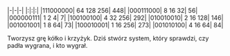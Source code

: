 
|-|-|-|
|:|:|:|
|111000000| 64 128 256| 448|
|000111000| 8 16 32| 56|
|000000111| 1 2 4| 7|
|100100100| 4 32 256| 292|
|010010010| 2 16 128| 146|
|001001001| 1 8 64| 73|
|100010001| 1 16 256| 273|
|001010100| 4 16 64| 84|

Tworzysz grę kółko i krzyżyk. Dziś stwórz system, który sprawdzi, czy padła wygrana, i kto wygrał.


